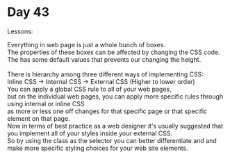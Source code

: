 # Day 43

Lessons: <br>

Everything in web page is just a whole bunch of boxes. <br>
The properties of these boxes can be affected by changing the CSS code. <br>
The <body> has some default values that prevents our changing the height.<br>
<br>
There is hierarchy among three different ways of implementing CSS:<br>
Inline CSS -> Internal CSS -> External CSS (Higher to lower order)<br>
You can apply a global CSS rule to all of your web pages,<br>
but on the individual web pages, you can apply more specific rules through using internal or inline CSS<br>
as more or less one off changes for that specific page or that specific element on that page.<br>
Now in terms of best practice as a web designer it's usually suggested that you implement all of your styles inside your external CSS.<br>
So by using the class as the selector you can better differentiate and and make more specific styling choices for your web site elements.<br>
